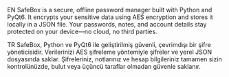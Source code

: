EN
SafeBox is a secure, offline password manager built with Python and PyQt6. It encrypts your sensitive data using AES encryption and stores it locally in a JSON file. Your passwords, notes, and account details stay protected on your device—no cloud, no third parties.

TR 
SafeBox, Python ve PyQt6 ile geliştirilmiş güvenli, çevrimdışı bir şifre yöneticisidir. Verilerinizi AES şifreleme yöntemiyle şifreler ve yerel JSON dosyasında saklar. Şifreleriniz, notlarınız ve hesap bilgileriniz tamamen sizin kontrolünüzde, bulut veya üçüncü taraflar olmadan güvenle saklanır.


